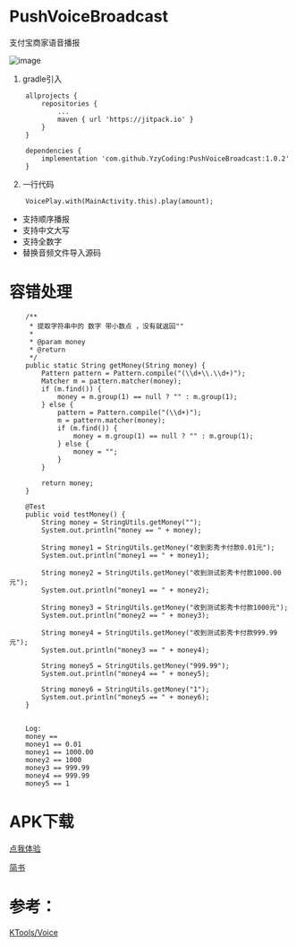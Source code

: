 # PushVoiceBroadcast
支付宝商家语音播报

![image](https://github.com/YzyCoding/PushVoiceBroadcast/blob/master/image/jianshu_0038.png)

1. gradle引入
```
    allprojects {
        repositories {
            ...
            maven { url 'https://jitpack.io' }
        }
    }

    dependencies {
        implementation 'com.github.YzyCoding:PushVoiceBroadcast:1.0.2'
    }
```

2. 一行代码
```
    VoicePlay.with(MainActivity.this).play(amount);
```

* 支持顺序播报
* 支持中文大写
* 支持全数字
* 替换音频文件导入源码

# 容错处理
```aidl
    /**
     * 提取字符串中的 数字 带小数点 ，没有就返回""
     *
     * @param money
     * @return
     */
    public static String getMoney(String money) {
        Pattern pattern = Pattern.compile("(\\d+\\.\\d+)");
        Matcher m = pattern.matcher(money);
        if (m.find()) {
            money = m.group(1) == null ? "" : m.group(1);
        } else {
            pattern = Pattern.compile("(\\d+)");
            m = pattern.matcher(money);
            if (m.find()) {
                money = m.group(1) == null ? "" : m.group(1);
            } else {
                money = "";
            }
        }

        return money;
    }
```

```aidl
    @Test
    public void testMoney() {
        String money = StringUtils.getMoney("");
        System.out.println("money == " + money);

        String money1 = StringUtils.getMoney("收到影秀卡付款0.01元");
        System.out.println("money1 == " + money1);

        String money2 = StringUtils.getMoney("收到测试影秀卡付款1000.00元");
        System.out.println("money1 == " + money2);

        String money3 = StringUtils.getMoney("收到测试影秀卡付款1000元");
        System.out.println("money2 == " + money3);

        String money4 = StringUtils.getMoney("收到测试影秀卡付款999.99元");
        System.out.println("money3 == " + money4);

        String money5 = StringUtils.getMoney("999.99");
        System.out.println("money4 == " + money5);

        String money6 = StringUtils.getMoney("1");
        System.out.println("money5 == " + money6);
    }
    
    
    Log:
    money == 
    money1 == 0.01
    money1 == 1000.00
    money2 == 1000
    money3 == 999.99
    money4 == 999.99
    money5 == 1
```


# APK下载
[点我体验](https://fir.im/gl7q)

[简书](https://www.jianshu.com/p/62e6382c610b)


# 参考：
[KTools/Voice](https://github.com/jiangkang/KTools/blob/master/app/src/main/java/com/jiangkang/ktools/audio/VoiceSpeaker.java)

